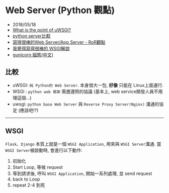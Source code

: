 # Web Server (Python 觀點)
- 2018/05/18
- [What is the point of uWSGI?
](https://stackoverflow.com/questions/38601440/what-is-the-point-of-uwsgi?utm_medium=organic&utm_source=google_rich_qa&utm_campaign=google_rich_qa)
- [python server比較](https://www.digitalocean.com/community/tutorials/django-server-comparison-the-development-server-mod_wsgi-uwsgi-and-gunicorn)
- [寫得很棒的Web Server/App Server - RoR觀點](https://github.com/evenchange4/blog/blob/master/source/_posts/Ruby/2013-07-04-server.md)
- [我覺得寫得很棒的 WSGI解說](https://github.com/uranusjr/django-tutorial-for-programmers/blob/1.8/02-how-does-django-work.md)
- [gunicorn 組態(中文)](https://tw.saowen.com/a/c85254c32f134b6654a89b72971d5d5ace28d99d63c29f134639d5010141bd4e)


## 比較 
- uWSGI: `純 Python的 Web Server`. 本身很大一包, **好像** 只能在 Linux上面運行.
- WSGI : `python web 框架` 需邀遵照的協議 (基本上, web service開發人員不用理這個...)
- uwsgi: `python base Web Server` 與 `Reverse Proxy Server(Nginx)` 溝通的協定 (應該吧!?)

---------------------------
## WSGI

`Flask`、`Django` 本質上就是一個 `WSGI Application`, 用來與 `WSGI Server`溝通. 當`WSGI Server`被啟動時, 會進行以下動作:

1. 初始化
2. Start Loop, 等候 request
3. 等到請求後, 呼叫 `WSGI Application`, 開始一系列處理, 並 send request
4. back to Loop
5. repeat 2-4 到死